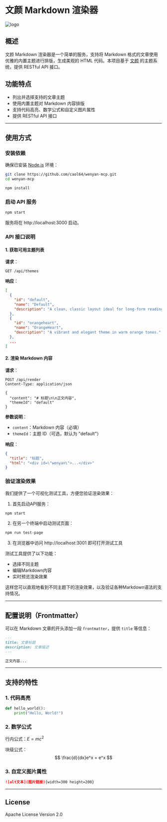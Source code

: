 # 文颜 Markdown 渲染器

![logo](data/wenyan-mcp.png)

## 概述

文颜 Markdown 渲染器是一个简单的服务，支持将 Markdown 格式的文章使用优雅的内置主题进行排版，生成美观的 HTML 代码。本项目基于 [文颜](https://yuzhi.tech/wenyan) 的主题系统，提供 RESTful API 接口。

## 功能特点

- 列出并选择支持的文章主题
- 使用内置主题对 Markdown 内容排版
- 支持代码高亮、数学公式和自定义图片属性
- 提供 RESTful API 接口

---

## 使用方式

### 安装依赖

确保已安装 [Node.js](https://nodejs.org/) 环境：

```bash
git clone https://github.com/caol64/wenyan-mcp.git
cd wenyan-mcp

npm install
```

### 启动 API 服务

```bash
npm start
```

服务将在 http://localhost:3000 启动。

### API 接口说明

#### 1. 获取可用主题列表

**请求**：
```
GET /api/themes
```

**响应**：
```json
[
  {
    "id": "default",
    "name": "Default",
    "description": "A clean, classic layout ideal for long-form reading."
  },
  {
    "id": "orangeheart",
    "name": "OrangeHeart",
    "description": "A vibrant and elegant theme in warm orange tones."
  },
  ...
]
```

#### 2. 渲染 Markdown 内容

**请求**：
```
POST /api/render
Content-Type: application/json

{
  "content": "# 标题\n\n正文内容",
  "themeId": "default"
}
```

**参数说明**：
- `content`：Markdown 内容（必填）
- `themeId`：主题 ID（可选，默认为 "default"）

**响应**：
```json
{
  "title": "标题",
  "html": "<div id=\"wenyan\">...</div>"
}
```

### 验证渲染效果

我们提供了一个可视化测试工具，方便您验证渲染效果：

1. 首先启动API服务：
```bash
npm start
```

2. 在另一个终端中启动测试页面：
```bash
npm run test-page
```

3. 在浏览器中访问 http://localhost:3001 即可打开测试工具

测试工具提供了以下功能：
- 选择不同主题
- 编辑Markdown内容
- 实时预览渲染效果

这样您可以直观地看到不同主题下的渲染效果，以及验证各种Markdown语法的支持情况。

---

## 配置说明（Frontmatter）

可以在 Markdown 文章的开头添加一段 `frontmatter`，提供 `title` 等信息：

```md
---
title: 文章标题
description: 文章描述
---

正文内容...
```

---

## 支持的特性

### 1. 代码高亮

```python
def hello_world():
    print("Hello, World!")
```

### 2. 数学公式

行内公式：$E=mc^2$

块级公式：
$$
\frac{d}{dx}e^x = e^x
$$

### 3. 自定义图片属性

```markdown
![alt文本](图片链接){width=300 height=200}
```

---

## License

Apache License Version 2.0
